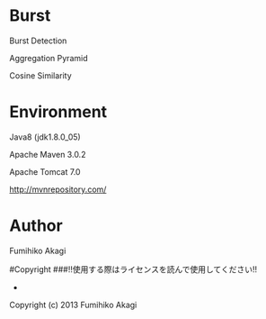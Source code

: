 # Burst
Burst Detection

Aggregation Pyramid

Cosine Similarity

# Environment
Java8 (jdk1.8.0_05)

Apache Maven 3.0.2

Apache Tomcat 7.0

http://mvnrepository.com/

# Author
Fumihiko Akagi

#Copyright
###!!使用する際はライセンスを読んで使用してください!!
 
 -
 
   Copyright (c) 2013 Fumihiko Akagi
